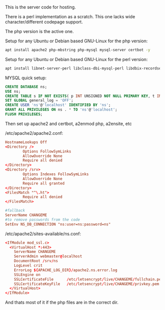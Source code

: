 This is the server code for hosting.

There is a perl implementation as a scratch. This one lacks wide character/different codepage support.

The php version is the active one.

Setup for any Ubuntu or Debian based GNU-Linux for the php version:
```sh
apt install apache2 php-mbstring php-mysql mysql-server certbot -y
```

Setup for any Ubuntu or Debian based GNU-Linux for the perl version:
```sh
apt install libnet-server-perl libclass-dbi-mysql-perl libdbix-recordset-perl libjson-xs-perl libdbd-mysql-perl -y
```

MYSQL quick setup:
```sql
CREATE DATABASE ns;
USE ns;
CREATE TABLE s IF NOT EXISTS( p INT UNSIGNED NOT NULL PRIMARY KEY, t INT UNSIGNED NOT NULL, b ENUM('b', 'soc', 's4s', 'trash') NOT NULL, n VARCHAR(128) NULL, tr VARCHAR(64) NULL, s VARCHAR(128) NULL, e VARCHAR(128) NULL, dnt VARCHAR(2) NULL );
SET GLOBAL general_log = 'OFF';
CREATE USER 'ns'@'localhost' IDENTIFIED BY 'ns';
GRANT ALL PRIVILEGES ON ns . * TO 'ns'@'localhost';
FLUSH PRIVILEGES;
```

Then set up apache2 and certbot, a2enmod php, a2ensite, etc

/etc/apache2/apache2.conf:
```conf
HostnameLookups Off
<Directory />
        Options FollowSymLinks
        AllowOverride None
        Require all denied
</Directory>
<Directory /srv>
        Options Indexes FollowSymLinks
        AllowOverride None
        Require all granted
</Directory>
<FilesMatch "^\.ht">
        Require all denied
</FilesMatch>

#fallback
ServerName CHANGEME
#to remove passwords from the code
SetEnv NS_DB_CONNECTION "ns:user=ns:password=ns"

```

/etc/apache2/sites-available/ns.conf:
```conf
<IfModule mod_ssl.c>
  <VirtualHost *:443>
    ServerName CHANGEME
    ServerAdmin webmaster@localhost
    DocumentRoot /srv/ns
    LogLevel crit
    ErrorLog ${APACHE_LOG_DIR}/apache2.ns.error.log
    SSLEngine on
    SSLCertificateFile      /etc/letsencrypt/live/CHANGEME/fullchain.pem
    SSLCertificateKeyFile   /etc/letsencrypt/live/CHANGEME/privkey.pem
  </VirtualHost>
</IfModule>
```

And thats most of it if the php files are in the correct dir.
